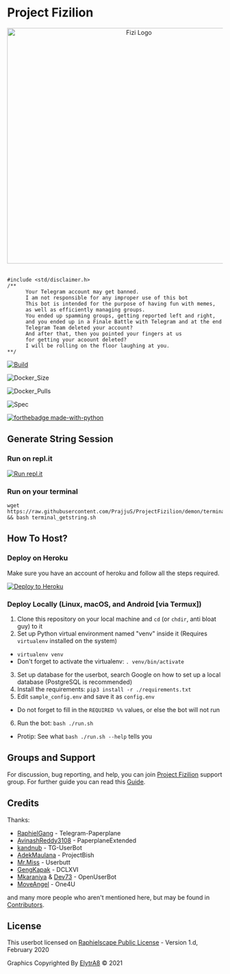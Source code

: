 # Project Fizilion

<p align="center">
   <a href="https://github.com/PrajjuS/ProjectFizilion"><img src="https://github.com/PrajjuS/ProjectFizilion/raw/dragon/resources/IMG_20201109_130207_262.jpg" alt="Fizi Logo" width=600px height="550px"></a>
   <br>
   <br>
</p>

```
#include <std/disclaimer.h>
/**
      Your Telegram account may get banned.
      I am not responsible for any improper use of this bot
      This bot is intended for the purpose of having fun with memes,
      as well as efficiently managing groups.
      You ended up spamming groups, getting reported left and right,
      and you ended up in a Finale Battle with Telegram and at the end
      Telegram Team deleted your account?
      And after that, then you pointed your fingers at us
      for getting your acoount deleted?
      I will be rolling on the floor laughing at you.
**/
```

[![Build](https://img.shields.io/github/workflow/status/PrajjuS/ProjectFizilion/FailedChecker?style=for-the-badge)](https://github.com/PrajjuS/ProjectFizilion/actions "build")

![Docker_Size](https://img.shields.io/docker/image-size/elytra8/fizfed?style=for-the-badge)

![Docker_Pulls](https://img.shields.io/docker/pulls/elytra8/fizfed?style=for-the-badge)

![Spec](https://img.shields.io/badge/Made%20with-LOVE-black?style=for-the-badge)

[![forthebadge made-with-python](http://ForTheBadge.com/images/badges/made-with-python.svg)](https://www.python.org/)


## Generate String Session

### Run on repl.it
[![Run repl.it](https://img.shields.io/badge/run-string__session.py-blue?style=flat-square&logo=repl.it)](https://session.uraniumcore.repl.run)

### Run on your terminal
```
wget https://raw.githubusercontent.com/PrajjuS/ProjectFizilion/demon/terminal_getstring.sh && bash terminal_getstring.sh
```

## How To Host?

### Deploy on Heroku
Make sure you have an account of heroku and follow all the steps required.

<p align="left"><a href="https://heroku.com/deploy?template=https://github.com/PrajjuS/ProjectFizilion/tree/demon"> <img src="https://www.herokucdn.com/deploy/button.svg" alt="Deploy to Heroku" /></a></p>


### Deploy Locally (Linux, macOS, and Android [via Termux])
1. Clone this repository on your local machine and `cd` (or `chdir`, anti bloat guy) to it
2. Set up Python virtual environment named "venv" inside it (Requires `virtualenv` installed on the system)
  - `virtualenv venv`
  - Don't forget to activate the virtualenv: `. venv/bin/activate`
3. Set up database for the userbot, search Google on how to set up a local database (PostgreSQL is recommended)
4. Install the requirements: `pip3 install -r ./requirements.txt`
5. Edit `sample_config.env` and save it as `config.env`
  - Do not forget to fill in the `REQUIRED %%` values, or else the bot will not run
6. Run the bot: `bash ./run.sh`
  - Protip: See what `bash ./run.sh --help` tells you


## Groups and Support

For discussion, bug reporting, and help, you can join [Project Fizilion](https://t.me/ProjectFizilionChat) support group.
For further guide you can read this [Guide](https://telegra.ph/How-to-host-a-Telegram-Userbot-07-01-2).


## Credits

Thanks: 
* [RaphielGang](https://github.com/RaphielGang) - Telegram-Paperplane
* [AvinashReddy3108](https://github.com/AvinashReddy3108) - PaperplaneExtended
* [kandnub](https://github.com/kandnub) - TG-UserBot
* [AdekMaulana](https://github.com/adekmaulana) - ProjectBish
* [Mr.Miss](https://github.com/keselekpermen69) - Userbutt
* [GengKapak](https://github.com/GengKapak) - DCLXVI
* [Mkaraniya](https://github.com/mkaraniya) & [Dev73](https://github.com/Devp73) - OpenUserBot
* [MoveAngel](https://github.com/MoveAngel) - One4U

and many more people who aren't mentioned here, but may be found in [Contributors](https://github.com/PrajjuS/ProjectFizilion/graphs/contributors).

## License

This userbot licensed on [Raphielscape Public License](https://github.com/PrajjuS/ProjectFizilion/blob/demon/LICENSE) - Version 1.d, February 2020

Graphics Copyrighted By [ElytrA8](https://t.me/ElytrA8) © 2021
